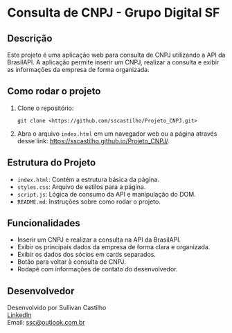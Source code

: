 # Consulta de CNPJ - Grupo Digital SF

## Descrição

Este projeto é uma aplicação web para consulta de CNPJ utilizando a API da BrasilAPI. A aplicação permite inserir um CNPJ, realizar a consulta e exibir as informações da empresa de forma organizada.

## Como rodar o projeto

1. Clone o repositório:
    ```HTTPS
    git clone <https://github.com/sscastilho/Projeto_CNPJ.git>
    ```

2. Abra o arquivo `index.html` em um navegador web ou a página através desse link: https://sscastilho.github.io/Projeto_CNPJ/.

## Estrutura do Projeto

- `index.html`: Contém a estrutura básica da página.
- `styles.css`: Arquivo de estilos para a página.
- `script.js`: Lógica de consumo da API e manipulação do DOM.
- `README.md`: Instruções sobre como rodar o projeto.

## Funcionalidades

- Inserir um CNPJ e realizar a consulta na API da BrasilAPI.
- Exibir os principais dados da empresa de forma clara e organizada.
- Exibir os dados dos sócios em cards separados.
- Botão para voltar à consulta de CNPJ.
- Rodapé com informações de contato do desenvolvedor.

## Desenvolvedor

Desenvolvido por Sullivan Castilho  
[LinkedIn](https://www.linkedin.com/in/sullivan-castilho)  
Email: [ssc@outlook.com.br](mailto:ssc@outlook.com.br)
